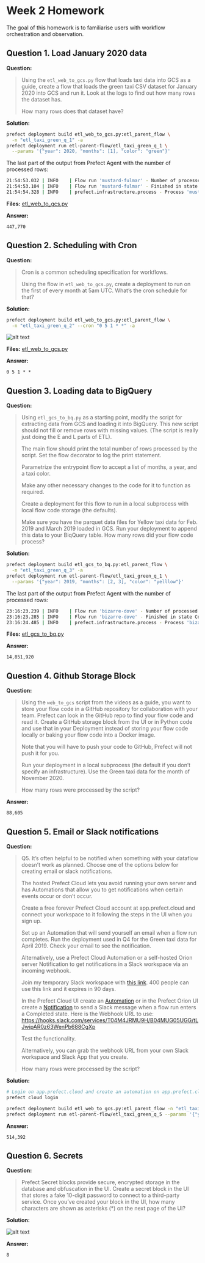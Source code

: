 # Week 2 Homework

The goal of this homework is to familiarise users with workflow orchestration and observation.

## Question 1. Load January 2020 data

**Question:**

>Using the `etl_web_to_gcs.py` flow that loads taxi data into GCS as a guide, create a flow that loads the green taxi CSV dataset for January 2020 into GCS and run it. Look at the logs to find out how many rows the dataset has.
>
>How many rows does that dataset have?

**Solution:**

```bash
prefect deployment build etl_web_to_gcs.py:etl_parent_flow \
  -n "etl_taxi_green_q_1" -a 
prefect deployment run etl-parent-flow/etl_taxi_green_q_1 \
  --params '{"year": 2020, "months": [1], "color": "green"}'
```

The last part of the output from Prefect Agent with the number of processed rows:

```bash
21:54:53.032 | INFO    | Flow run 'mustard-fulmar' - Number of processed rows: 447770
21:54:53.104 | INFO    | Flow run 'mustard-fulmar' - Finished in state Completed('All states completed.')
21:54:54.328 | INFO    | prefect.infrastructure.process - Process 'mustard-fulmar' exited cleanly.
```

**Files:**
[etl_web_to_gcs.py](https://github.com/aeryuzhev/de-zoomcamp/tree/master/homeworks/week_02/etl_web_to_gcs.py)

**Answer:**

`447,770`

## Question 2. Scheduling with Cron

**Question:**

>Cron is a common scheduling specification for workflows.
>
>Using the flow in `etl_web_to_gcs.py`, create a deployment to run on the first of every month at 5am UTC. What’s the cron schedule for that?

**Solution:**

```bash
prefect deployment build etl_web_to_gcs.py:etl_parent_flow \
  -n "etl_taxi_green_q_2" --cron "0 5 1 * *" -a
```

![alt text](https://github.com/aeryuzhev/de-zoomcamp/tree/master/homeworks/week_02/images/cron.png)

**Files:**
[etl_web_to_gcs.py](https://github.com/aeryuzhev/de-zoomcamp/tree/master/homeworks/week_02/etl_web_to_gcs.py)

**Answer:**

`0 5 1 * *`

## Question 3. Loading data to BigQuery

**Question:**

>Using `etl_gcs_to_bq.py` as a starting point, modify the script for extracting data from GCS and loading it into BigQuery. This new script should not fill or remove rows with missing values. (The script is really just doing the E and L parts of ETL).
>
>The main flow should print the total number of rows processed by the script. Set the flow decorator to log the print statement.
>
>Parametrize the entrypoint flow to accept a list of months, a year, and a taxi color.
>
>Make any other necessary changes to the code for it to function as required.
>
>Create a deployment for this flow to run in a local subprocess with local flow code storage (the defaults).
>
>Make sure you have the parquet data files for Yellow taxi data for Feb. 2019 and March 2019 loaded in GCS. Run your deployment to append this data to your BiqQuery table. How many rows did your flow code process?

**Solution:**

```bash
prefect deployment build etl_gcs_to_bq.py:etl_parent_flow \
  -n "etl_taxi_green_q_3" -a
prefect deployment run etl-parent-flow/etl_taxi_green_q_1 \
  --params '{"year": 2019, "months": [2, 3], "color": "yelllow"}'
```

The last part of the output from Prefect Agent with the number of processed rows:

```bash
23:16:23.239 | INFO    | Flow run 'bizarre-dove' - Number of processed rows: 14851920
23:16:23.285 | INFO    | Flow run 'bizarre-dove' - Finished in state Completed('All states completed.')
23:16:24.485 | INFO    | prefect.infrastructure.process - Process 'bizarre-dove' exited cleanly.
```

**Files:**
[etl_gcs_to_bq.py](https://github.com/aeryuzhev/de-zoomcamp/tree/master/homeworks/week_02/etl_gcs_to_bq.py)

**Answer:**

`14,851,920`

## Question 4. Github Storage Block

**Question:**

>Using the `web_to_gcs` script from the videos as a guide, you want to store your flow code in a GitHub repository for collaboration with your team. Prefect can look in the GitHub repo to find your flow code and read it. Create a GitHub storage block from the UI or in Python code and use that in your Deployment instead of storing your flow code locally or baking your flow code into a Docker image.
>
>Note that you will have to push your code to GitHub, Prefect will not push it for you.
>
>Run your deployment in a local subprocess (the default if you don’t specify an infrastructure). Use the Green taxi data for the month of November 2020.
>
>How many rows were processed by the script?

**Answer:**

`88,605`

## Question 5. Email or Slack notifications

**Question:**

>Q5. It’s often helpful to be notified when something with your dataflow doesn’t work as planned. Choose one of the options below for creating email or slack notifications.
>
>The hosted Prefect Cloud lets you avoid running your own server and has Automations that allow you to get notifications when certain events occur or don’t occur.
>
>Create a free forever Prefect Cloud account at app.prefect.cloud and connect your workspace to it following the steps in the UI when you sign up.
>
>Set up an Automation that will send yourself an email when a flow run completes. Run the deployment used in Q4 for the Green taxi data for April 2019. Check your email to see the notification.
>
>Alternatively, use a Prefect Cloud Automation or a self-hosted Orion server Notification to get notifications in a Slack workspace via an incoming webhook.
>
>Join my temporary Slack workspace with [this link](https://join.slack.com/t/temp-notify/shared_invite/zt-1odklt4wh-hH~b89HN8MjMrPGEaOlxIw). 400 people can use this link and it expires in 90 days.
>
>In the Prefect Cloud UI create an [Automation](https://docs.prefect.io/ui/automations) or in the Prefect Orion UI create a [Notification](https://docs.prefect.io/ui/notifications/) to send a Slack message when a flow run enters a Completed state. Here is the Webhook URL to use: <https://hooks.slack.com/services/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>
>
>Test the functionality.
>
>Alternatively, you can grab the webhook URL from your own Slack workspace and Slack App that you create.
>
>How many rows were processed by the script?

**Solution:**

```bash
# Login on app.prefect.cloud and create an automation on app.prefect.cloud
prefect cloud login

prefect deployment build etl_web_to_gcs.py:etl_parent_flow -n "etl_taxi_green_q_5" -a
prefect deployment run etl-parent-flow/etl_taxi_green_q_5 --params '{"year": 2019, "months": [4], "color": "green"}'
```

**Answer:**

`514,392`

## Question 6. Secrets

**Question:**

>Prefect Secret blocks provide secure, encrypted storage in the database and obfuscation in the UI. Create a secret block in the UI that stores a fake 10-digit password to connect to a third-party service. Once you’ve created your block in the UI, how many characters are shown as asterisks (*) on the next page of the UI?

**Solution:**

![alt text](https://github.com/aeryuzhev/de-zoomcamp/tree/master/homeworks/week_02/images/secret_block.png)

**Answer:**

`8`
